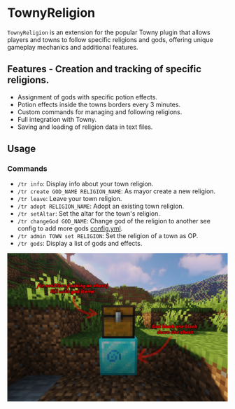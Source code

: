 # TownyReligion 
`TownyReligion` is an extension for the popular Towny plugin that allows players and towns to follow specific religions and gods, offering unique gameplay mechanics and additional features. 
## Features - Creation and tracking of specific religions. 
- Assignment of gods with specific potion effects. 
- Potion effects inside the towns borders every 3 minutes.
- Custom commands for managing and following religions. 
- Full integration with Towny. 
- Saving and loading of religion data in text files. 
## Usage
### Commands
- `/tr info`: Display info about your town religion.
- `/tr create GOD_NAME RELIGION_NAME`: As mayor create a new religion.
- `/tr leave`: Leave your town religion.
- `/tr adopt RELIGION_NAME`: Adopt an existing town religion.
- `/tr setAltar`: Set the altar for the town's religion.
- `/tr changeGod GOD_NAME`: Change god of the religion to another see config to add more gods [config.yml](https://github.com/papiricoh/TownyReligion/blob/master/src/main/resources/config.yml).
- `/tr admin TOWN set RELIGION`: Set the religion of a town as OP.
- `/tr gods`: Display a list of gods and effects.

![Tutorial](tutorial.png)